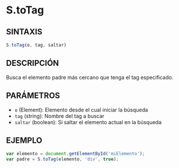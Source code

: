 # S.toTag

## SINTAXIS
```javascript
S.toTag(o, tag, saltar)
```

## DESCRIPCIÓN
Busca el elemento padre más cercano que tenga el tag especificado.

## PARÁMETROS
- `o` (Element): Elemento desde el cual iniciar la búsqueda
- `tag` (string): Nombre del tag a buscar
- `saltar` (boolean): Si saltar el elemento actual en la búsqueda

## EJEMPLO
```javascript
var elemento = document.getElementById('miElemento');
var padre = S.toTag(elemento, 'div', true);
```